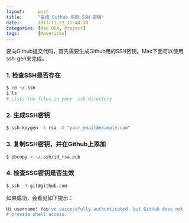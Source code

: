 ```yaml
---
layout:     post
title:      "生成 Github 用的 SSH 密钥"
date:       2013-11-22 11:44:50
categories: [Mac OSX, Project]
tags:       [Mavericks]
---
```


要向Github提交代码，首先需要生成Github用的SSH密钥。Mac下面可以使用ssh-gen来完成。
<!--more-->

### 1. 检查SSH是否存在

```bash
$ cd ~/.ssh
$ ls
# Lists the files in your .ssh directory
```

### 2. 生成SSH密钥

```bash
$ ssh-keygen -t rsa -C "your_email@example.com"
```

### 3. 复制SSH密钥，并在Github上添加

```bash
$ pbcopy < ~/.ssh/id_rsa.pub
```

### 4. 检查SSG密钥是否生效

```bash
$ ssh -T git@github.com
```

如果成功，会看见如下提示：

```bash
Hi username! You've successfully authenticated, but GitHub does not
# provide shell access.
```
